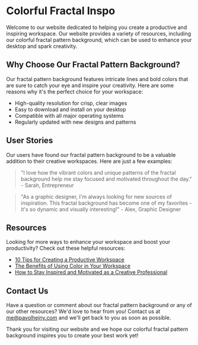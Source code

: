 <!--font:Barlow Condensed-->

# Colorful Fractal Inspo

Welcome to our website dedicated to helping you create a productive and inspiring workspace. Our website provides a variety of resources, including our colorful fractal pattern background, which can be used to enhance your desktop and spark creativity.

## Why Choose Our Fractal Pattern Background?

Our fractal pattern background features intricate lines and bold colors that are sure to catch your eye and inspire your creativity. Here are some reasons why it's the perfect choice for your workspace:

-   High-quality resolution for crisp, clear images
-   Easy to download and install on your desktop
-   Compatible with all major operating systems
-   Regularly updated with new designs and patterns

## User Stories

Our users have found our fractal pattern background to be a valuable addition to their creative workspaces. Here are just a few examples:

> "I love how the vibrant colors and unique patterns of the fractal background help me stay focused and motivated throughout the day." - Sarah, Entrepreneur

> "As a graphic designer, I'm always looking for new sources of inspiration. This fractal background has become one of my favorites - it's so dynamic and visually interesting!" - Alex, Graphic Designer

## Resources

Looking for more ways to enhance your workspace and boost your productivity? Check out these helpful resources:

-   [10 Tips for Creating a Productive Workspace](#)
-   [The Benefits of Using Color in Your Workspace](#)
-   [How to Stay Inspired and Motivated as a Creative Professional](#)

## Contact Us

Have a question or comment about our fractal pattern background or any of our other resources? We'd love to hear from you! Contact us at me@pavolhejny.com and we'll get back to you as soon as possible.

Thank you for visiting our website and we hope our colorful fractal pattern background inspires you to create your best work yet!

<!--

Write me content for website with wallpaper which alt text is:

"A wallpaper featuring a colorful fractal pattern, with intricate lines and bold colors."

The name/title of the page should not be 1:1 copy of the alt text but rather a real content of the website which is using this wallpaper.

- Use markdown format
- Start with heading
- Heading should be short and concise
- The content should look like a real website
- The website should not be about the wallpaper, wallpaper is just a related background
- Heading should be contain work "wallpaper" or "background"
- Include real sections like references, contact, user stories, etc. use things relevant to the page purpose.
- Feel free to use structure like headings, bullets, numbering, blockquotes, paragraphs, horizontal lines, etc.
- You can use formatting like bold or _italic_
- You can include UTF-8 emojis
- Links should be only #hash anchors (and you can refer to the document itself)
- Do not include images


---


# Colorful Fractal Wallpaper for Your Creative Workspace

Welcome to our website where we offer a wide range of resources to help you create an inspiring and productive workspace. Our colorful fractal wallpaper is the perfect addition to your desktop background, providing a burst of energy and creativity every time you sit down to work.

## Why Choose Our Fractal Wallpaper?

Our fractal wallpaper features intricate lines and bold colors that are sure to catch your eye and inspire your creativity. Whether you're an artist, writer, or just looking for a little inspiration in your daily life, our wallpaper is the perfect choice.

- High-quality resolution for crisp, clear images
- Easy to download and install on your desktop
- Compatible with all major operating systems
- Regularly updated with new designs and patterns

## User Stories

Our users have found our fractal wallpaper to be a valuable addition to their creative workspaces. Here are just a few examples:

> "I love the burst of color and energy that this wallpaper brings to my desktop. It's the perfect inspiration for my writing projects." - Jane, Writer

> "As a graphic designer, I'm always looking for new sources of inspiration. This fractal wallpaper has become one of my favorites - it's so vibrant and dynamic!" - Mike, Graphic Designer

## References

Looking for more resources to help you create the perfect workspace? Check out these helpful references:

- [10 Tips for Creating a Productive Workspace](#)
- [The Benefits of Using Color in Your Workspace](#)
- [How to Stay Inspired and Motivated as a Creative Professional](#)

## Contact Us

Have a question or comment about our fractal wallpaper or any of our other resources? We'd love to hear from you! Contact us at me@pavolhejny.com and we'll get back to you as soon as possible.

Thank you for visiting our website and we hope our colorful fractal wallpaper brings a little inspiration to your daily life!


---


Heading should not include word "wallpaper". The website should not be about the wallpaper itself, wallpaper is just a related background, rewrite whole content.


---


# Inspiring Your Workspace with Colorful Fractal Patterns

Welcome to our website dedicated to helping you create a productive and inspiring workspace. Our website provides a variety of resources, including our colorful fractal pattern background, which can be used to enhance your desktop and spark creativity.

## Why Choose Our Fractal Pattern Background?

Our fractal pattern background features intricate lines and bold colors that are sure to catch your eye and inspire your creativity. Here are some reasons why it's the perfect choice for your workspace:

- High-quality resolution for crisp, clear images
- Easy to download and install on your desktop
- Compatible with all major operating systems
- Regularly updated with new designs and patterns

## User Stories

Our users have found our fractal pattern background to be a valuable addition to their creative workspaces. Here are just a few examples:

> "I love how the vibrant colors and unique patterns of the fractal background help me stay focused and motivated throughout the day." - Sarah, Entrepreneur

> "As a graphic designer, I'm always looking for new sources of inspiration. This fractal background has become one of my favorites - it's so dynamic and visually interesting!" - Alex, Graphic Designer

## Resources

Looking for more ways to enhance your workspace and boost your productivity? Check out these helpful resources:

- [10 Tips for Creating a Productive Workspace](#)
- [The Benefits of Using Color in Your Workspace](#)
- [How to Stay Inspired and Motivated as a Creative Professional](#)

## Contact Us

Have a question or comment about our fractal pattern background or any of our other resources? We'd love to hear from you! Contact us at me@pavolhejny.com and we'll get back to you as soon as possible.

Thank you for visiting our website and we hope our colorful fractal pattern background inspires you to create your best work yet!

-->
